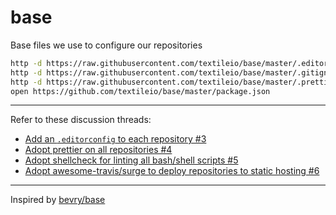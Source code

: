 # base
Base files we use to configure our repositories

``` bash
http -d https://raw.githubusercontent.com/textileio/base/master/.editorconfig
http -d https://raw.githubusercontent.com/textileio/base/master/.gitignore
http -d https://raw.githubusercontent.com/textileio/base/master/.prettierignore
open https://github.com/textileio/base/master/package.json
```

---

Refer to these discussion threads:

- [Add an `.editorconfig` to each repository #3
](https://github.com/textileio/meta/issues/3)
- [Adopt prettier on all repositories #4](https://github.com/textileio/meta/issues/4)
- [Adopt shellcheck for linting all bash/shell scripts #5](https://github.com/textileio/meta/issues/5)
- [Adopt awesome-travis/surge to deploy repositories to static hosting #6](https://github.com/textileio/meta/issues/6)

---

Inspired by [bevry/base](https://github.com/bevry/base)
